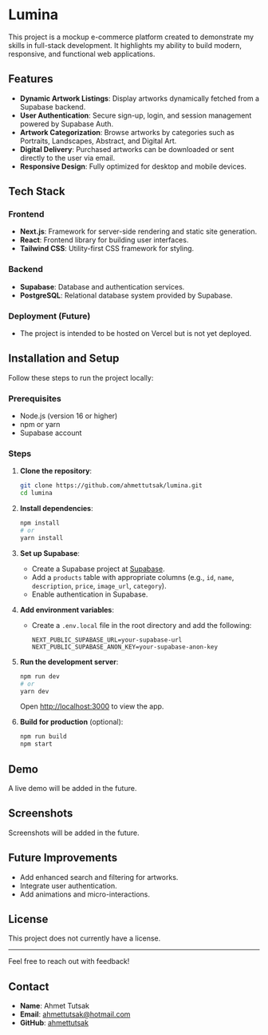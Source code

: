 # Lumina

This project is a mockup e-commerce platform created to demonstrate my skills in full-stack development. It highlights my ability to build modern, responsive, and functional web applications.

## Features

- **Dynamic Artwork Listings**: Display artworks dynamically fetched from a Supabase backend.
- **User Authentication**: Secure sign-up, login, and session management powered by Supabase Auth.
- **Artwork Categorization**: Browse artworks by categories such as Portraits, Landscapes, Abstract, and Digital Art.
- **Digital Delivery**: Purchased artworks can be downloaded or sent directly to the user via email.
- **Responsive Design**: Fully optimized for desktop and mobile devices.

## Tech Stack

### Frontend

- **Next.js**: Framework for server-side rendering and static site generation.
- **React**: Frontend library for building user interfaces.
- **Tailwind CSS**: Utility-first CSS framework for styling.

### Backend

- **Supabase**: Database and authentication services.
- **PostgreSQL**: Relational database system provided by Supabase.

### Deployment (Future)

- The project is intended to be hosted on Vercel but is not yet deployed.

## Installation and Setup

Follow these steps to run the project locally:

### Prerequisites

- Node.js (version 16 or higher)
- npm or yarn
- Supabase account

### Steps

1. **Clone the repository**:

   ```bash
   git clone https://github.com/ahmettutsak/lumina.git
   cd lumina
   ```

2. **Install dependencies**:

   ```bash
   npm install
   # or
   yarn install
   ```

3. **Set up Supabase**:

   - Create a Supabase project at [Supabase](https://supabase.com/).
   - Add a `products` table with appropriate columns (e.g., `id`, `name`, `description`, `price`, `image_url`, `category`).
   - Enable authentication in Supabase.

4. **Add environment variables**:

   - Create a `.env.local` file in the root directory and add the following:
     ```env
     NEXT_PUBLIC_SUPABASE_URL=your-supabase-url
     NEXT_PUBLIC_SUPABASE_ANON_KEY=your-supabase-anon-key
     ```

5. **Run the development server**:

   ```bash
   npm run dev
   # or
   yarn dev
   ```

   Open [http://localhost:3000](http://localhost:3000) to view the app.

6. **Build for production** (optional):
   ```bash
   npm run build
   npm start
   ```

## Demo

A live demo will be added in the future.

## Screenshots

Screenshots will be added in the future.

## Future Improvements

- Add enhanced search and filtering for artworks.
- Integrate user authentication.
- Add animations and micro-interactions.

## License

This project does not currently have a license.

---

Feel free to reach out with feedback!

## Contact

- **Name**: Ahmet Tutsak
- **Email**: ahmettutsak@hotmail.com
- **GitHub**: [ahmettutsak](https://github.com/ahmettutsak)
